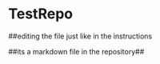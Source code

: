# TestRepo

##editing the file just like in the instructions

##its a markdown file in the repository##
